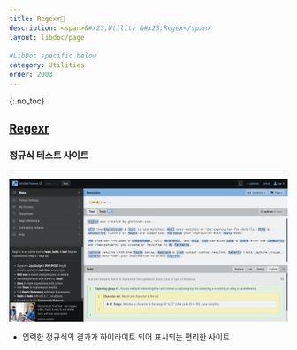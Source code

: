 ```yaml
---
title: Regexr🔗
description: <span>&#x23;Utility &#x23;Regex</span>
layout: libdoc/page

#LibDoc specific below
category: Utilities
order: 2003
---
```

{:.no_toc}

## [Regexr](https://regexr.com/)
### 정규식 테스트 사이트
--- 
![](/assets/docs/2000_Utilities/2003/1.webp)

* 입력한 정규식의 결과가 하이라이트 되어 표시되는 편리한 사이트